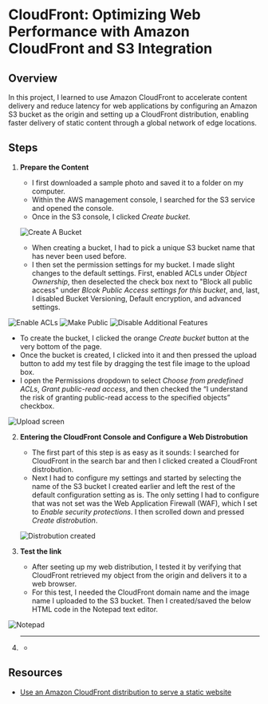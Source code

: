 # CloudFront: Optimizing Web Performance with Amazon CloudFront and S3 Integration

## Overview
In this project, I learned to use Amazon CloudFront to accelerate content delivery and reduce latency for web applications by configuring an Amazon S3 bucket as the origin and setting up a CloudFront distribution, enabling faster delivery of static content through a global network of edge locations.

## Steps

1. **Prepare the Content**
   - I first downloaded a sample photo and saved it to a folder on my computer.
   - Within the AWS management console, I searched for the S3 service and opened the console.
   - Once in the S3 console, I clicked _Create bucket_.


   ![Create A Bucket](Create-a-bucket.png)


   - When creating a bucket, I had to pick a unique S3 bucket name that has never been used before.
   - I then set the permission settings for my bucket. I made slight changes to the default settings. First, enabled ACLs under _Object Ownership_, then deselected the check box next to "Block all public access" under _Blcok Public Access settings for this bucket_, and, last, I disabled Bucket Versioning, Default encryption, and advanced settings.


![Enable ACLs](acls-enabled.png)
![Make Public](make-public-acknowlege.png)
![Disable Additional Features](disable-additional-features.png)


   - To create the bucket, I clicked the orange _Create bucket_ button at the very bottom of the page.
   - Once the bucket is created, I clicked into it and then pressed the upload button to add my test file by dragging the test file image to the upload box.
   - I open the Permissions dropdown to select _Choose from predefined ACLs_, _Grant public-read access_, and then checked the “I understand the risk of granting public-read access to the specified objects” checkbox.

![Upload screen](upload-photo-permissions.png)

2. **Entering the CloudFront Console and Configure a Web Distrobution**
   - The first part of this step is as easy as it sounds: I searched for CloudFront in the search bar and then I clicked created a CloudFront distrobution.
   - Next I had to configure my settings and started by selecting the name of the S3 bucket I created earlier and left the rest of the default configuration setting as is. The only setting I had to configure that was not set was the Web Application Firewall (WAF), which I set to _Enable security protections_. I then scrolled down and pressed _Create distrobution_.
  
   ![Distrobution created](distro-created.png)

3. **Test the link**
   - After seeting up my web distribution, I tested it by verifying that CloudFront retrieved my object from the origin and delivers it to a web browser.
   - For this test, I needed the CloudFront domain name and the image name I uploaded to the S3 bucket. Then I created/saved the below HTML code in the Notepad text editor.
  
![Notepad](Notepad.png)

4. ****
   - 

## Resources
- [Use an Amazon CloudFront distribution to serve a static website](https://docs.aws.amazon.com/Route53/latest/DeveloperGuide/getting-started-cloudfront-overview.html)
